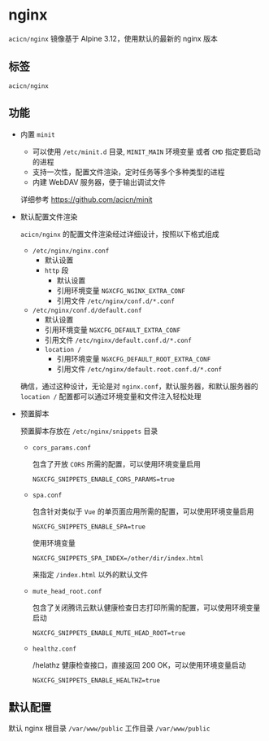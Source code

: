 # nginx

`acicn/nginx` 镜像基于 Alpine 3.12，使用默认的最新的 nginx 版本

## 标签

`acicn/nginx`

## 功能

* 内置 `minit`

    - 可以使用 `/etc/minit.d` 目录, `MINIT_MAIN` 环境变量 或者 `CMD` 指定要启动的进程
    - 支持一次性，配置文件渲染，定时任务等多个多种类型的进程
    - 内建 WebDAV 服务器，便于输出调试文件

    
    详细参考 https://github.com/acicn/minit

* 默认配置文件渲染

    `acicn/nginx` 的配置文件渲染经过详细设计，按照以下格式组成

    * `/etc/nginx/nginx.conf`
        * 默认设置
        * `http` 段
            * 默认设置
            * 引用环境变量 `NGXCFG_NGINX_EXTRA_CONF`
            * 引用文件 `/etc/nginx/conf.d/*.conf`
    * `/etc/nginx/conf.d/default.conf`
        * 默认设置
        * 引用环境变量 `NGXCFG_DEFAULT_EXTRA_CONF`
        * 引用文件 `/etc/nginx/default.conf.d/*.conf`
        * `location /`
            * 引用环境变量 `NGXCFG_DEFAULT_ROOT_EXTRA_CONF`
            * 引用文件 `/etc/nginx/default.root.conf.d/*.conf`

    确信，通过这种设计，无论是对 `nginx.conf`，默认服务器，和默认服务器的 `location /` 配置都可以通过环境变量和文件注入轻松处理

* 预置脚本

    预置脚本存放在 `/etc/nginx/snippets` 目录

    * `cors_params.conf`

        包含了开放 `CORS` 所需的配置，可以使用环境变量启用

        `NGXCFG_SNIPPETS_ENABLE_CORS_PARAMS=true`

    * `spa.conf`

        包含针对类似于 `Vue` 的单页面应用所需的配置，可以使用环境变量启用

        `NGXCFG_SNIPPETS_ENABLE_SPA=true`

        使用环境变量

        `NGXCFG_SNIPPETS_SPA_INDEX=/other/dir/index.html`

        来指定 `/index.html` 以外的默认文件

    * `mute_head_root.conf`

        包含了关闭腾讯云默认健康检查日志打印所需的配置，可以使用环境变量启动

        `NGXCFG_SNIPPETS_ENABLE_MUTE_HEAD_ROOT=true`

    * `healthz.conf`

        /helathz 健康检查接口，直接返回 200 OK，可以使用环境变量启动

        `NGXCFG_SNIPPETS_ENABLE_HEALTHZ=true`

## 默认配置

默认 nginx 根目录 `/var/www/public`
工作目录 `/var/www/public`
